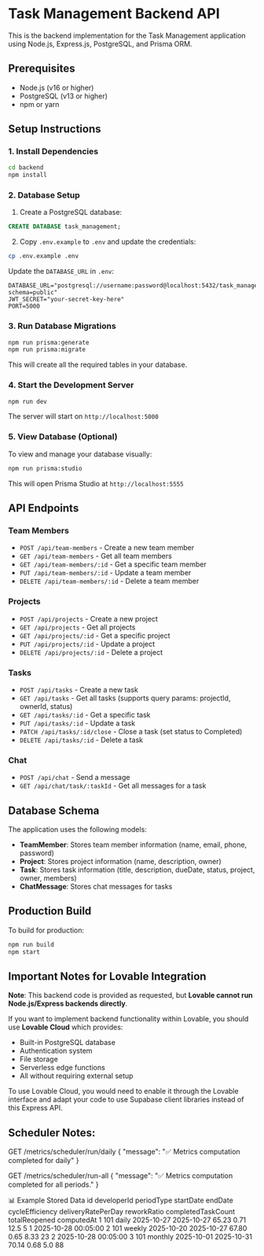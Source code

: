 # Task Management Backend API

This is the backend implementation for the Task Management application using Node.js, Express.js, PostgreSQL, and Prisma ORM.

## Prerequisites

- Node.js (v16 or higher)
- PostgreSQL (v13 or higher)
- npm or yarn

## Setup Instructions

### 1. Install Dependencies

```bash
cd backend
npm install
```

### 2. Database Setup

1. Create a PostgreSQL database:

```sql
CREATE DATABASE task_management;
```

2. Copy `.env.example` to `.env` and update the credentials:

```bash
cp .env.example .env
```

Update the `DATABASE_URL` in `.env`:

```
DATABASE_URL="postgresql://username:password@localhost:5432/task_management?schema=public"
JWT_SECRET="your-secret-key-here"
PORT=5000
```

### 3. Run Database Migrations

```bash
npm run prisma:generate
npm run prisma:migrate
```

This will create all the required tables in your database.

### 4. Start the Development Server

```bash
npm run dev
```

The server will start on `http://localhost:5000`

### 5. View Database (Optional)

To view and manage your database visually:

```bash
npm run prisma:studio
```

This will open Prisma Studio at `http://localhost:5555`

## API Endpoints

### Team Members

- `POST /api/team-members` - Create a new team member
- `GET /api/team-members` - Get all team members
- `GET /api/team-members/:id` - Get a specific team member
- `PUT /api/team-members/:id` - Update a team member
- `DELETE /api/team-members/:id` - Delete a team member

### Projects

- `POST /api/projects` - Create a new project
- `GET /api/projects` - Get all projects
- `GET /api/projects/:id` - Get a specific project
- `PUT /api/projects/:id` - Update a project
- `DELETE /api/projects/:id` - Delete a project

### Tasks

- `POST /api/tasks` - Create a new task
- `GET /api/tasks` - Get all tasks (supports query params: projectId, ownerId, status)
- `GET /api/tasks/:id` - Get a specific task
- `PUT /api/tasks/:id` - Update a task
- `PATCH /api/tasks/:id/close` - Close a task (set status to Completed)
- `DELETE /api/tasks/:id` - Delete a task

### Chat

- `POST /api/chat` - Send a message
- `GET /api/chat/task/:taskId` - Get all messages for a task

## Database Schema

The application uses the following models:

- **TeamMember**: Stores team member information (name, email, phone, password)
- **Project**: Stores project information (name, description, owner)
- **Task**: Stores task information (title, description, dueDate, status, project, owner, members)
- **ChatMessage**: Stores chat messages for tasks

## Production Build

To build for production:

```bash
npm run build
npm start
```

## Important Notes for Lovable Integration

**Note**: This backend code is provided as requested, but **Lovable cannot run Node.js/Express backends directly**. 

If you want to implement backend functionality within Lovable, you should use **Lovable Cloud** which provides:
- Built-in PostgreSQL database
- Authentication system
- File storage
- Serverless edge functions
- All without requiring external setup

To use Lovable Cloud, you would need to enable it through the Lovable interface and adapt your code to use Supabase client libraries instead of this Express API.


## Scheduler Notes: 
GET /metrics/scheduler/run/daily
{
  "message": "✅ Metrics computation completed for daily"
}

GET /metrics/scheduler/run-all
{
  "message": "✅ Metrics computation completed for all periods."
}

📊 Example Stored Data
id	developerId	periodType	startDate	endDate	cycleEfficiency	deliveryRatePerDay	reworkRatio	completedTaskCount	totalReopened	computedAt
1	101	daily	2025-10-27	2025-10-27	65.23	0.71	12.5	5	1	2025-10-28 00:05:00
2	101	weekly	2025-10-20	2025-10-27	67.80	0.65	8.33	23	2	2025-10-28 00:05:00
3	101	monthly	2025-10-01	2025-10-31	70.14	0.68	5.0	88

